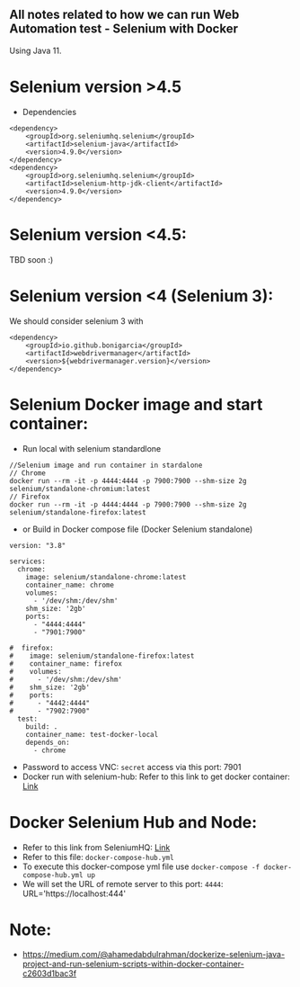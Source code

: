 ## All notes related to how we can run Web Automation test - Selenium with Docker
Using Java 11.
# Selenium version >4.5
- Dependencies

```agsl
<dependency>
    <groupId>org.seleniumhq.selenium</groupId>
    <artifactId>selenium-java</artifactId>
    <version>4.9.0</version>
</dependency>
<dependency>
    <groupId>org.seleniumhq.selenium</groupId>
    <artifactId>selenium-http-jdk-client</artifactId>
    <version>4.9.0</version>
</dependency>
```

# Selenium version <4.5:
TBD soon :)

# Selenium version <4 (Selenium 3):
We should consider selenium 3 with
```agsl
<dependency>
    <groupId>io.github.bonigarcia</groupId>
    <artifactId>webdrivermanager</artifactId>
    <version>${webdrivermanager.version}</version>
</dependency>
```

# Selenium Docker image and start container:
- Run local with selenium standardlone
```agsl
//Selenium image and run container in stardalone
// Chrome
docker run --rm -it -p 4444:4444 -p 7900:7900 --shm-size 2g selenium/standalone-chromium:latest
// Firefox
docker run --rm -it -p 4444:4444 -p 7900:7900 --shm-size 2g selenium/standalone-firefox:latest
```
- or Build in Docker compose file (Docker Selenium standalone)
```agsl
version: "3.8"

services:
  chrome:
    image: selenium/standalone-chrome:latest
    container_name: chrome
    volumes:
      - '/dev/shm:/dev/shm'
    shm_size: '2gb'
    ports:
      - "4444:4444"
      - "7901:7900"

#  firefox:
#    image: selenium/standalone-firefox:latest
#    container_name: firefox
#    volumes:
#      - '/dev/shm:/dev/shm'
#    shm_size: '2gb'
#    ports:
#      - "4442:4444"
#      - "7902:7900"
  test:
    build: .
    container_name: test-docker-local
    depends_on:
      - chrome
```
- Password to access VNC: `secret` access via this port: 7901
- Docker run with selenium-hub:
Refer to this link to get docker container: [Link](https://hub.docker.com/u/selenium)

# Docker Selenium Hub and Node:
- Refer to this link from SeleniumHQ: [Link](https://github.com/SeleniumHQ/docker-selenium)
- Refer to this file: `docker-compose-hub.yml`
- To execute this docker-compose yml file use `docker-compose -f docker-compose-hub.yml up`
- We will set the URL of remote server to this port: `4444`: URL='https://localhost:444'

# Note:
- https://medium.com/@ahamedabdulrahman/dockerize-selenium-java-project-and-run-selenium-scripts-within-docker-container-c2603d1bac3f
